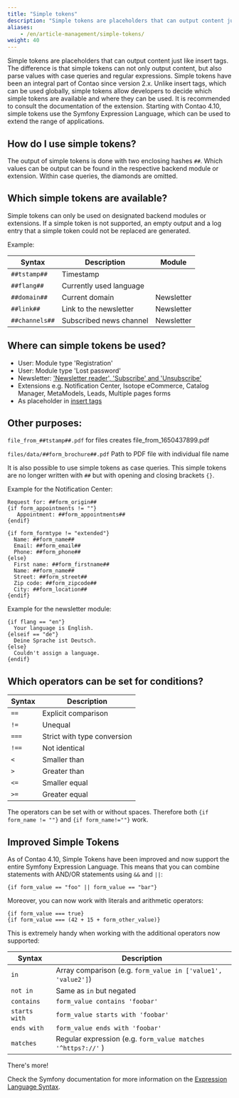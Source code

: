 ```yaml
---
title: "Simple tokens"
description: "Simple tokens are placeholders that can output content just like insert tags."
aliases:
    - /en/article-management/simple-tokens/
weight: 40
---
```


Simple tokens are placeholders that can output content just like insert tags. The difference is that simple tokens can not only output content, but also parse values with case queries and regular expressions. Simple tokens have been an integral part of Contao since version 2.x. Unlike insert tags, which can be used globally, simple tokens allow developers to decide which simple tokens are available and where they can be used. It is recommended to consult the documentation of the extension. Starting with Contao 4.10, simple tokens use the Symfony Expression Language, which can be used to extend the range of applications.

## How do I use simple tokens?

The output of simple tokens is done with two enclosing hashes `##`. Which values can be output can be found in the respective backend module or extension. Within case queries, the diamonds are omitted.

## Which simple tokens are available?

Simple tokens can only be used on designated backend modules or extensions. If a simple token is not supported, an empty output and a log entry that a simple token could not be replaced are generated.

Example:

| Syntax              | Description                                               | Module                       |
| --------------------| --------------------------------------------------------- | --------------------------- |
| `##tstamp##`        | Timestamp                                                 |                             |
| `##flang##`         | Currently used language                                   |                             |
| `##domain##`        | Current domain                                            | Newsletter                  |
| `##link##`          | Link to the newsletter                                    | Newsletter                  |
| `##channels##`      | Subscribed news channel                                   | Newsletter                  |


## Where can simple tokens be used?

- User: Module type 'Registration'
- User: Module type 'Lost password'
- Newsletter: ['Newsletter reader', 'Subscribe' and 'Unsubscribe'](https://docs.contao.org/manual/en/core-extensions/newsletter/newsletter-management/#personalizing-the-newsletter)
- Extensions e.g. Notification Center, Isotope eCommerce, Catalog Manager, MetaModels, Leads, Multiple pages forms
- As placeholder in [insert tags](https://docs.contao.org/manual/en/article-management/insert-tags/#miscellaneous)


## Other purposes:

`file_from_##tstamp##.pdf` for files creates file_from_1650437899.pdf

`files/data/##form_brochure##.pdf` Path to PDF file with individual file name

It is also possible to use simple tokens as case queries. This simple tokens are no longer written with `##` but with opening and closing brackets `{}`.

Example for the Notification Center:

```
Request for: ##form_origin##
{if form_appointments != ""}
   Appointment: ##form_appointments##
{endif}

{if form_formtype != "extended"}
  Name: ##form_name##
  Email: ##form_email##
  Phone: ##form_phone##
{else}
  First name: ##form_firstname##
  Name: ##form_name##
  Street: ##form_street##
  Zip code: ##form_zipcode##
  City: ##form_location##
{endif}
```

Example for the newsletter module:

```
{if flang == "en"}
  Your language is English.
{elseif == "de"}
  Deine Sprache ist Deutsch.
{else}
  Couldn't assign a language.
{endif}
```


## Which operators can be set for conditions?

| Syntax      | Description                   |
| ----------- | ------------------------------|
| `==`        | Explicit comparison           |
| `!=`        | Unequal                       |
| `===`       | Strict with type conversion   |
| `!==`       | Not identical                 |
| `<`         | Smaller than                  |
| `>`         | Greater than                  |
| `<=`        | Smaller equal                 |
| `>=`        | Greater equal                 |

The operators can be set with or without spaces. Therefore both `{if form_name != ""}` and `{if form_name!=""}` work.

## Improved Simple Tokens

As of Contao 4.10, Simple Tokens have been improved and now support the entire Symfony Expression Language.
This means that you can combine statements with AND/OR statements using `&&` and `||`:

`{if form_value == "foo" || form_value == "bar"}`

Moreover, you can now work with literals and arithmetic operators:

```
{if form_value === true}
{if form_value === (42 + 15 + form_other_value)}
```

This is extremely handy when working with the additional operators now supported:

| Syntax        | Description                                                  |
|---------------|--------------------------------------------------------------|
| `in`          | Array comparison (e.g. `form_value in ['value1', 'value2']`) |
| `not in`      | Same as `in` but negated                                     |
| `contains`    | `form_value contains 'foobar'`                               |
| `starts with` | `form_value starts with 'foobar'`                            |
| `ends with`   | `form_value ends with 'foobar'`                              |
| `matches`     | Regular expression (e.g. `form_value matches '^https?://'` ) |

There's more!

Check the Symfony documentation for more information on the [Expression Language Syntax][Expression_Language_Syntax].

[Expression_Language_Syntax]: https://symfony.com/doc/current/components/expression_language/syntax.html